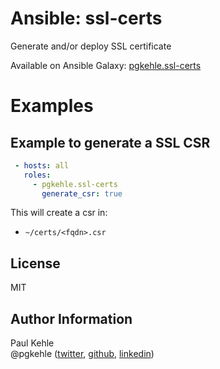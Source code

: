 # Ansible: ssl-certs

Generate and/or deploy SSL certificate

Available on Ansible Galaxy: [pgkehle.ssl-certs](https://galaxy.ansible.com/pgkehle/ssl-certs)

# Examples

## Example to generate a SSL CSR

```YAML
 - hosts: all
   roles:
     - pgkehle.ssl-certs
       generate_csr: true
```

This will create a csr in:

- `~/certs/<fqdn>.csr`


## License

MIT

## Author Information

Paul Kehle  
@pgkehle ([twitter](https://twitter.com/pgkehle), [github](https://github.com/pgkehle), [linkedin](https://www.linkedin.com/in/pgkehle))
